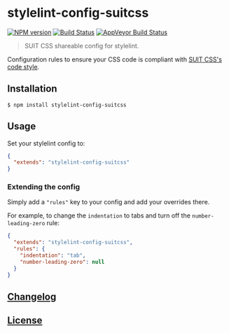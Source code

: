 # stylelint-config-suitcss
[![NPM version](http://img.shields.io/npm/v/stylelint-config-suitcss.svg)](https://www.npmjs.org/package/stylelint-config-suitcss) [![Build Status](https://travis-ci.org/suitcss/stylelint-config-suitcss.svg?branch=master)](https://travis-ci.org/suitcss/stylelint-config-suitcss) [![AppVeyor Build Status](https://ci.appveyor.com/api/projects/status/ksa449q3tbql0bx8?svg=true)](https://ci.appveyor.com/project/simonsmith/stylelint-config-suitcss)



> SUIT CSS shareable config for stylelint.

Configuration rules to ensure your CSS code is compliant with [SUIT CSS's code style](https://github.com/suitcss/suit/blob/master/doc/STYLE.md).

## Installation

```console
$ npm install stylelint-config-suitcss
```

## Usage

Set your stylelint config to:

```json
{
  "extends": "stylelint-config-suitcss"
}
```

### Extending the config

Simply add a `"rules"` key to your config and add your overrides there.

For example, to change the `indentation` to tabs and turn off the `number-leading-zero` rule:


```json
{
  "extends": "stylelint-config-suitcss",
  "rules": {
    "indentation": "tab",
    "number-leading-zero": null
  }
}
```

## [Changelog](CHANGELOG.md)

## [License](LICENSE)
